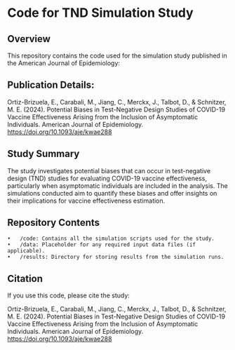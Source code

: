 # Code for TND Simulation Study 

## Overview

This repository contains the code used for the simulation study published in the American Journal of Epidemiology:

## Publication Details:
Ortiz-Brizuela, E., Carabali, M., Jiang, C., Merckx, J., Talbot, D., & Schnitzer, M. E. (2024). Potential Biases in Test-Negative Design Studies of COVID-19 Vaccine Effectiveness Arising from the Inclusion of Asymptomatic Individuals. American Journal of Epidemiology. https://doi.org/10.1093/aje/kwae288

## Study Summary

The study investigates potential biases that can occur in test-negative design (TND) studies for evaluating COVID-19 vaccine effectiveness, particularly when asymptomatic individuals are included in the analysis. The simulations conducted aim to quantify these biases and offer insights on their implications for vaccine effectiveness estimation.

## Repository Contents
	•	/code: Contains all the simulation scripts used for the study.
	•	/data: Placeholder for any required input data files (if applicable).
	•	/results: Directory for storing results from the simulation runs.

## Citation

If you use this code, please cite the study:

Ortiz-Brizuela, E., Carabali, M., Jiang, C., Merckx, J., Talbot, D., & Schnitzer, M. E. (2024). Potential Biases in Test-Negative Design Studies of COVID-19 Vaccine Effectiveness Arising from the Inclusion of Asymptomatic Individuals. American Journal of Epidemiology. https://doi.org/10.1093/aje/kwae288
